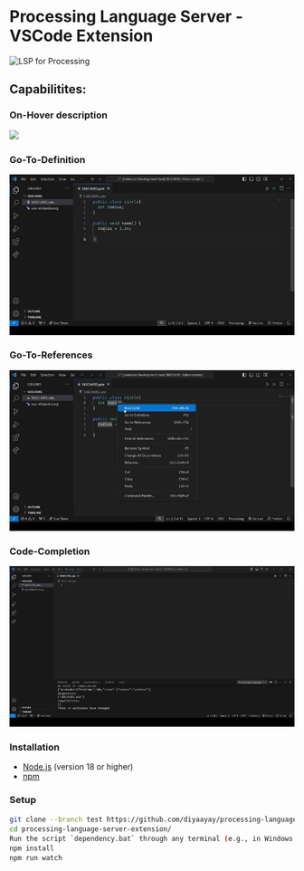 # Processing Language Server - VSCode Extension

![LSP for Processing](https://img.shields.io/badge/Language%20Server-LS4P-blue?style=flat-square)
<!-- ![Port](https://img.shields.io/badge/Port%20Number-6009-green?style=flat-square)<br /> -->
<!-- [![Build Status](https://img.shields.io/github/actions/workflow/status/yourusername/ls4p/build.yml?branch=main)](https://github.com/yourusername/ls4p/actions) -->

## Capabilitites:

### On-Hover description
![](./assets/fileicons/hover.gif)

### Go-To-Definition
![](./assets/fileicons/gotoDef.gif)

### Go-To-References
![](./assets/fileicons/gotoref.gif)

### Code-Completion
![](./assets//fileicons/2024-09-16%2018-06-18.gif)
### Installation

- [Node.js](https://nodejs.org/) (version 18 or higher)
- [npm](https://www.npmjs.com/)

### Setup

```sh
git clone --branch test https://github.com/diyaayay/processing-language-server-extension.git
cd processing-language-server-extension/
Run the script `dependency.bat` through any terminal (e.g., in Windows Powershell, run `.\dependency.bat`)
npm install
npm run watch
```
